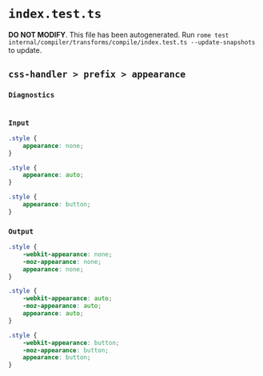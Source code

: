 # `index.test.ts`

**DO NOT MODIFY**. This file has been autogenerated. Run `rome test internal/compiler/transforms/compile/index.test.ts --update-snapshots` to update.

## `css-handler > prefix > appearance`

### `Diagnostics`

```css

```

### `Input`

```css
.style {
	appearance: none;
}

.style {
	appearance: auto;
}

.style {
	appearance: button;
}

```

### `Output`

```css
.style {
	-webkit-appearance: none;
	-moz-appearance: none;
	appearance: none;
}

.style {
	-webkit-appearance: auto;
	-moz-appearance: auto;
	appearance: auto;
}

.style {
	-webkit-appearance: button;
	-moz-appearance: button;
	appearance: button;
}

```
